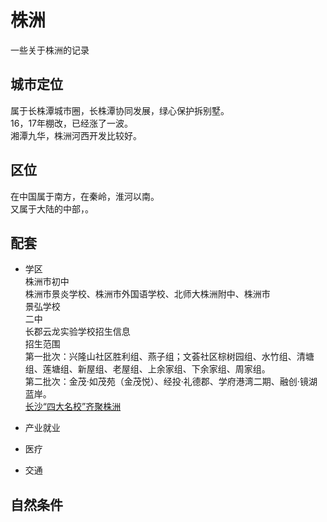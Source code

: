 # 株洲

一些关于株洲的记录

## 城市定位

属于长株潭城市圈，长株潭协同发展，绿心保护拆别墅。  
16，17年棚改，已经涨了一波。  
湘潭九华，株洲河西开发比较好。

## 区位

在中国属于南方，在秦岭，淮河以南。  
又属于大陆的中部，。

## 配套

- 学区  
株洲市初中  
株洲市景炎学校、株洲市外国语学校、北师大株洲附中、株洲市  
景弘学校  
二中  
长郡云龙实验学校招生信息  
招生范围  
第一批次：兴隆山社区胜利组、燕子组；文荟社区棕树园组、水竹组、清塘组、莲塘组、新屋组、老屋组、上余家组、下余家组、周家组。  
第二批次：金茂·如茂苑（金茂悦）、经投·礼德郡、学府港湾二期、融创·镜湖蓝岸。  
[长沙“四大名校”齐聚株洲](https://baijiahao.baidu.com/s?id=1675888218408085858&wfr=spider&for=pc)  

- 产业就业
- 医疗
- 交通

## 自然条件
